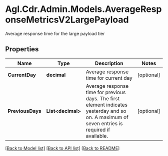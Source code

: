 # Agl.Cdr.Admin.Models.AverageResponseMetricsV2LargePayload
Average response time for the large payload tier

## Properties

Name | Type | Description | Notes
------------ | ------------- | ------------- | -------------
**CurrentDay** | **decimal** | Average response time for current day | [optional] 
**PreviousDays** | **List&lt;decimal&gt;** | Average response time for previous days. The first element indicates yesterday and so on. A maximum of seven entries is required if available. | [optional] 

[[Back to Model list]](../README.md#documentation-for-models) [[Back to API list]](../README.md#documentation-for-api-endpoints) [[Back to README]](../README.md)


